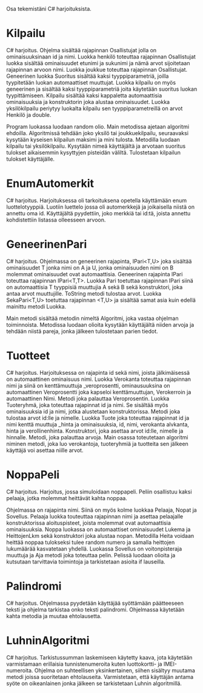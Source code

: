 Osa tekemistäni C# harjoituksista.

# Kilpailu
C# harjoitus. Ohjelma sisältää rajapinnan Osallistujat jolla on ominaisuuksinaan id ja nimi. Luokka henkilö toteuttaa rajapinnan Osallistujat luokka sisältää ominaisuudet etunimi ja sukunimi ja nämä arvot sijoitetaan rajapinnan arvoon nimi. Luokka joukkue toteuttaa rajapinnan Osallistujat. Geneerinen luokka Suoritus sisältää kaksi tyyppiparametriä, joilla tyypitetään luokan automaattiset muuttujat. Luokka kilpailu on myös geneerinen ja sisältää kaksi tyyppiparametriä joita käytetään suoritus luokan tyypittämiseen. Kilpailu sisältää kaksi kappaletta automaattisia ominaisuuksia ja konstruktorin joka alustaa ominaisuudet. Luokka yksilökilpailu periytyy luokalta kilpailu sen tyyppiparametreillä on arvot Henkilö ja double. 

Program luokassa luodaan random olio. Main metodissa ajetaan algoritmi ehdoilla. Algoritmissä tehdään joko yksilö tai joukkuekilpailu, seuraavaksi kysytään kyseisen kilpailun maksimi ja mini tulosta. Metodilla luodaan kilpailu tai yksilökilpailu. Kysytään nimeä käyttäjältä ja arvotaan suoritus tulokset aikaisemmin kysyttyjen pisteidän väliltä. Tulostetaan kilpailun tulokset käyttäjälle. 

# EnumAutomerkit
C# harjoitus. Harjoituksessa oli tarkoituksena opetella käyttämään enum luottelotyyppiä. Luotiin luettelo jossa oli automerkkejä ja joikaisella niistä on annettu oma id. Käyttäjältä pyydettiin, joko merkkiä
tai id:tä, joista annettu kohdistettiin listassa olleesseen arvoon.

# GeneerinenPari
C# harjoitus. Ohjelmassa on geneerinen rajapinta, IPari<T,U> joka sisältää ominaisuudet T jonka nimi on A ja U, jonka ominaisuuden nimi on B molemmat ominaisuudet ovat automaattisia. Geneerinen rajapinta IPari<T> toteuttaa rajapinnan IPari<T,T>. Luokka Pari<T> toetuttaa rajapinnan IPari<T> siinä on automaattisia T tyyppisiä muuttujia A sekä B sekä konstruktori, joka antaa arvot muuttujille. ToString metodi tulostaa arvot. Luokka SekaPari<T,U> toetuttaa rajapinnan <T,U> ja sisältää samat asia kuin edellä mainittu metodi Luokka. 
  
  Main metodi sisältää metodin nimeltä Algoritmi, joka vastaa ohjelman toiminnoista. Metodissa luodaan olioita kysytään käyttäjältä niiden arvoja ja tehdään niistä pareja, jonka jälkeen tulostetaan parien tiedot.

# Tuotteet
C# harjoitus. Harjoituksessa on rajapinta id sekä nimi, joista jälkimäisessä on automaattinen ominaisuus nimi. 
Luokka Verokanta toteuttaa rajapinnan nimi ja siinä on kenttämuuttuja _veroprosentti, ominausuuksina on automaattinen Veroprosentti joka kapseloi kenttämuuttujan, 
Verokerroin ja automaattinen Nimi. Metodi joka palauttaa Veroprosentin. Luokka Tuoteryhmä, joka toteuttaa rajapinnat id ja nimi. Se sisältää myös ominaisuuksia id ja nimi, 
jotka alustetaan konstruktorissa. Metodi joka tulostaa arvot id:lle ja nimelle. Luokka Tuote joka toteuttaa rajapinnat id ja nimi kenttä muuttuja _hinta ja ominaisuuksia,
id, nimi, verokanta alvkanta, hinta ja verollinenhinta. Konstruktori, joka asettaa arvot id:lle, nimelle ja hinnalle. Metodi, joka palauttaa arvoja.
Main osassa toteutetaan algoritmi niminen metodi, joka luo verokantoja, tuoteryhmiä ja tuotteita sen jälkeen käyttäjä voi asettaa niille arvot.

# NoppaPeli
C# harjoitus. Harjoitus, jossa simuloidaan noppapeli. Peliin osallistuu kaksi pelaaja, jotka molemmat heittävät kahta noppaa.

Ohjelmassa on rajapinta nimi. Siinä on myös kolme luokkaa Pelaaja, Nopat ja Sovellus. Pelaaja luokka touteuttaa rajapinnan nimi ja asettaa pelaajalle konstruktorissa aloituspisteet, joista molemmat ovat automaattisia ominaisuuksia. Noppa luokassa on automaattiset ominaisuudet Lukema ja HeittojenLkm sekä konstruktori joka alustaa nopan. Metodilla Heita voidaan heittää noppaa tulokseksi tulee random numero ja samalla heittojen lukumäärää kasvatetaan yhdellä. Luokassa Sovellus on voitonpisteraja muuttuja ja Aja metodi joka toteuttaa pelin. Pelissä luodaan olioita ja kutsutaan tarvittavia toimintoja ja tarkistetaan asioita if lauseilla.

# Palindromi
C# harjoitus. Ohjelmassa pyydetään käyttäjää syöttämään päätteeseen teksti ja ohjelma tarkistaa onko teksti palindromi. Ohjelmassa käytetään kahta metodia ja muutaa ehtolausetta. 

# LuhninAlgoritmi
C# harjoitus. Tarkistussumman laskemiseen käytetty kaava, jota käytetään varmistamaan erillaisia tunnistenumeroita
kuten luottokortti- ja IMEI-numeroita. Ohjelma on suhteellisen yksinkertainen, siihen sisältyy muutama metodi
joissa suoritetaan ehtolauseita. Varmistetaan, että käyttäjän antama syöte on oikeanlainen jonka jälkeen se
tarkistetaan Luhnin algoritmillä. 
